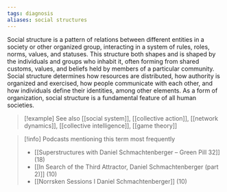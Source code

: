 ```yaml
---
tags: diagnosis
aliases: social structures
---
```


Social structure is a pattern of relations between different entities in a society or other organized group, interacting in a system of rules, roles, norms, values, and statuses. This structure both shapes and is shaped by the individuals and groups who inhabit it, often forming from shared customs, values, and beliefs held by members of a particular community. Social structure determines how resources are distributed, how authority is organized and exercised, how people communicate with each other, and how individuals define their identities, among other elements. As a form of organization, social structure is a fundamental feature of all human societies.

> [!example] See also
> [[social system]], [[collective action]], [[network dynamics]], [[collective intelligence]], [[game theory]]

> [!info] Podcasts mentioning this term most frequently
> * [[Superstructures with Daniel Schmachtenberger – Green Pill 32]] (18)
> * [[In Search of the Third Attractor, Daniel Schmachtenberger (part 2)]] (10)
> * [[Norrsken Sessions l Daniel Schmachtenberger]] (10)